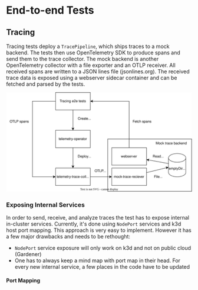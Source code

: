 # End-to-end Tests

## Tracing

Tracing tests deploy a `TracePipeline`, which ships traces to a mock backend. The tests then use OpenTelemetry SDK to produce spans and send them to the trace collector. The mock backend is another OpenTelemetry collector with a file exporter and an OTLP receiver. All received spans are written to a JSON lines file (jsonlines.org). The received trace data is exposed using a webserver sidecar container and can be fetched and parsed by the tests.

![Tracing Tests Architecture](./assets/tracing-tests.svg)


### Exposing Internal Services

In order to send, receive, and analyze traces the test has to expose internal in-cluster services. Currently, it's done using `NodePort` services and k3d host port mapping. 
This approach is very easy to implement. However it has a few major drawbacks and needs to be rethought:
* `NodePort` service exposure will only work on k3d and not on public cloud (Gardener)
* One has to always keep a mind map with port map in their head. For every new internal service, a few places in the code have to be updated

#### Port Mapping

